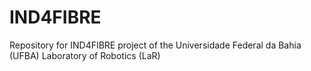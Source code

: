 # IND4FIBRE
Repository for IND4FIBRE project of the Universidade Federal da Bahia (UFBA) Laboratory of Robotics (LaR)
